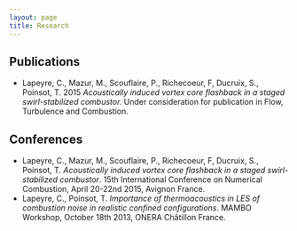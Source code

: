 ```yaml
---
layout: page
title: Research
---
```


Publications
---
- Lapeyre, C., Mazur, M., Scouflaire, P., Richecoeur, F, Ducruix, S., Poinsot,
  T. 2015 *Acoustically induced vortex core flashback in a staged
  swirl-stabilized combustor.* Under consideration for publication in Flow,
  Turbulence and Combustion.


Conferences
---
- Lapeyre, C., Mazur, M., Scouflaire, P., Richecoeur, F, Ducruix, S., Poinsot,
  T. *Acoustically induced vortex core flashback in a staged swirl-stabilized
  combustor*. 15th International Conference on Numerical Combustion, April
  20-22nd 2015, Avignon France.
- Lapeyre, C., Poinsot, T. *Importance of thermoacoustics in LES of combustion
  noise in realistic confined configurations*. MAMBO Workshop, October 18th
  2013, ONERA Châtillon France.
